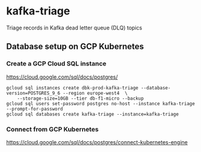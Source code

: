 # kafka-triage
Triage records in Kafka dead letter queue (DLQ) topics

## Database setup on GCP Kubernetes

### Create a GCP Cloud SQL instance

https://cloud.google.com/sql/docs/postgres/

```
gcloud sql instances create dbk-prod-kafka-triage --database-version=POSTGRES_9_6 --region europe-west4  \
    --storage-size=10GB --tier db-f1-micro --backup
gcloud sql users set-password postgres no-host --instance kafka-triage --prompt-for-password
gcloud sql databases create kafka-triage --instance=kafka-triage
```

### Connect from GCP Kubernetes

https://cloud.google.com/sql/docs/postgres/connect-kubernetes-engine
